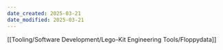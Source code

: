 ```yaml
---
date_created: 2025-03-21
date_modified: 2025-03-21
---
```


[[Tooling/Software Development/Lego-Kit Engineering Tools/Floppydata]]